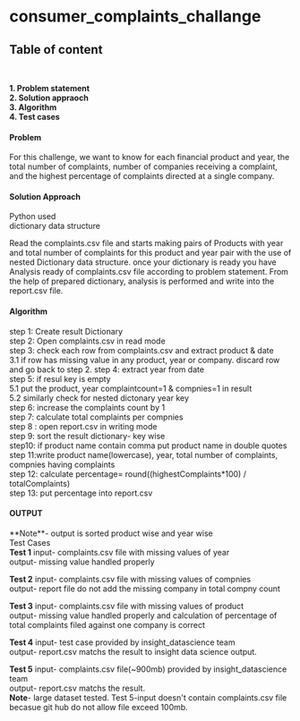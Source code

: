 # <h1>consumer_complaints_challange</h1>

<h2>Table of content</h2> <br>

<b>1. Problem statement</b><br>
<b>2. Solution appraoch</b><br>
<b>3. Algorithm</b><br>
<b>4. Test cases</b><br>


<h4>Problem</h4>
<P>For this challenge, we want to know for each financial product and year, the total number of complaints, number of companies receiving a complaint, and the highest percentage of complaints directed at a single company.
  
  
<h4>Solution Approach</h4>
      Python used<br>
      dictionary data structure<br>
  <p> Read the complaints.csv file and starts making pairs of Products with year and total number of complaints for this product and year pair with the use of nested Dictionary data structure. once your dictionary is ready you have Analysis ready of complaints.csv file according to problem statement. From the help of prepared dictionary, analysis is performed and write into the report.csv file. 

<h4>Algorithm</h4>
step 1: Create result Dictionary<br>
step 2: Open complaints.csv in read mode<br>
step 3: check each row from complaints.csv and extract product & date<br>
      3.1 if row has missing value in any product, year or company. discard row and go back to step 2.
step 4: extract year from date<br>
step 5: if resul key is empty <br>
        5.1 put the product, year complaintcount=1 & compnies=1 in result<br>
        5.2 similarly check for nested dictonary year key<br>
step 6: increase the complaints count by 1<br>
step 7: calculate total complaints per compnies<br>
step 8 : open report.csv in writing mode<br>
step 9: sort the result dictionary- key wise<br>
step10: if product name contain comma put product name in double quotes<br>
step 11:write product name(lowercase), year, total number of complaints, compnies having complaints <br>
step 12: calculate percentage= round((highestComplaints*100) / totalComplaints) <br>
step 13: put percentage into report.csv<br>

<h4>OUTPUT</h4>
**Note**- output is sorted product wise and year wise<br>
<h7>Test Cases</h7><br>
<b>Test 1</b>
      input- complaints.csv file with missing values of year <br>
      output- missing value handled properly<br>
      
<b>Test 2</b>
      input- complaints.csv file with missing values of compnies<br>
      output- report file do not add the missing company in total compny count<br>
      
      
 <b>Test 3</b>
     input- complaints.csv file with missing values of product <br>
      output- missing value handled properly and calculation of percentage of total complaints filed against one company  is correct<br>
     

<b>Test 4</b>
      input- test case provided by insight_datascience team<br>
      output- report.csv matchs the result to insight data science output.<br>
      
 <b>Test 5</b>
      input- complaints.csv file(~900mb) provided by insight_datascience team<br>
      output- report.csv matchs the result. <br>
      **Note**- large dataset tested. Test 5-input doesn't contain complaints.csv file becasue git hub do not allow file exceed 100mb.<br>
